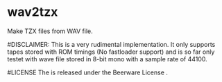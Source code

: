 # wav2tzx
Make TZX files from WAV file.

#DISCLAIMER:
This is a very rudimental implementation. It only supports tapes stored with ROM timings (No fastloader support)
and is so far only testet with wave file stored in 8-bit mono with a sample rate of 44100.

#LICENSE
The is released under the Beerware License .
